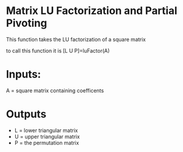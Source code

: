 # Matrix LU Factorization and Partial Pivoting

This function takes the LU factorization of a square matrix 

to call this function it is [L U P]=luFactor(A)

# Inputs:
A = square matrix containing coefficents
# Outputs
* L = lower triangular matrix
* U = upper triangular matrix
* P = the permutation matrix